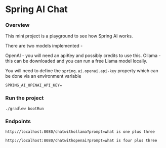 # Spring AI Chat

### Overview

This mini project is a playground to see how Spring AI works.

There are two models implemented -

OpenAI - you will need an apiKey and possibly credits to use this.
Ollama - this can be downloaded and you can run a free Llama model locally.

You will need to define the `spring.ai.openai.api-key` property which can be done via an environment variable

```shell
SPRING_AI_OPENAI_API_KEY=
```

### Run the project

```shell
./gradlew bootRun
```

### Endpoints

```shell
http://localhost:8080/chatwithollama?prompt=what is one plus three

http://localhost:8080/chatwithopenai?prompt=what is four plus three
```

